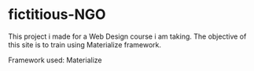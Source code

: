 # fictitious-NGO
This project i made for a Web Design course i am taking.
The objective of this site is to train using Materialize framework.

Framework used: Materialize
